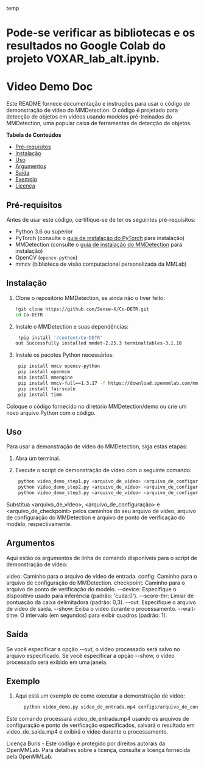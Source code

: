 temp
# Pode-se verificar as bibliotecas e os resultados no Google Colab do projeto VOXAR_lab_alt.ipynb.
#  Video Demo Doc

Este README fornece documentação e instruções para usar o código de demonstração de vídeo do MMDetection. O código é projetado para detecção de objetos em vídeos usando modelos pré-treinados do MMDetection, uma popular caixa de ferramentas de detecção de objetos.

**Tabela de Conteúdos**
- [Pré-requisitos](#pré-requisitos)
- [Instalação](#instalação)
- [Uso](#uso)
- [Argumentos](#argumentos)
- [Saída](#saída)
- [Exemplo](#exemplo)
- [Licença](#licença)

## Pré-requisitos

Antes de usar este código, certifique-se de ter os seguintes pré-requisitos:

- Python 3.6 ou superior
- PyTorch (consulte o [guia de instalação do PyTorch](https://pytorch.org/get-started/locally/) para instalação)
- MMDetection (consulte o [guia de instalação do MMDetection](https://github.com/open-mmlab/mmdetection/blob/master/docs/install.md) para instalação)
- OpenCV (`opencv-python`)
- mmcv (biblioteca de visão computacional personalizada da MMLab)

## Instalação

1. Clone o repositório MMDetection, se ainda não o tiver feito:

   ```bash
   !git clone https://github.com/Sense-X/Co-DETR.git
   cd Co-DETR


1. Instale o MMDetection e suas dependências:

   ```bash
    !pip install '/content/Co-DETR'
   out Successfully installed mmdet-2.25.3 terminaltables-3.1.10


1. Instale os pacotes Python necessários:

   ```bash
    pip install mmcv opencv-python
    pip install openmim
    mim install mmengine
    pip install mmcv-full==1.3.17 -f https://download.openmmlab.com/mmcv/dist/cpu/torch1.8.0/index.html
    pip install fairscale
    pip install timm

Coloque o código fornecido no diretório MMDetection/demo ou crie um novo arquivo Python com o código.

## Uso
Para usar a demonstração de vídeo do MMDetection, siga estas etapas:


1. Abra um terminal.

1. Execute o script de demonstração de vídeo com o seguinte comando:

   ```bash
    python video_demo_step1.py <arquivo_de_vídeo> <arquivo_de_configuração> <arquivo_de_checkpoint> [opções]
    python video_demo_step2.py <arquivo_de_vídeo> <arquivo_de_configuração> <arquivo_de_checkpoint> [opções]
    python video_demo_step3.py <arquivo_de_vídeo> <arquivo_de_configuração> <arquivo_de_checkpoint> [opções]

Substitua <arquivo_de_vídeo>, <arquivo_de_configuração> e <arquivo_de_checkpoint> pelos caminhos do seu arquivo de vídeo, arquivo de configuração do MMDetection e arquivo de ponto de verificação do modelo, respectivamente.

## Argumentos
Aqui estão os argumentos de linha de comando disponíveis para o script de demonstração de vídeo:

video: Caminho para o arquivo de vídeo de entrada.
config: Caminho para o arquivo de configuração do MMDetection.
checkpoint: Caminho para o arquivo de ponto de verificação do modelo.
--device: Especifique o dispositivo usado para inferência (padrão: 'cuda:0').
--score-thr: Limiar de pontuação da caixa delimitadora (padrão: 0,3).
--out: Especifique o arquivo de vídeo de saída.
--show: Exiba o vídeo durante o processamento.
--wait-time: O intervalo (em segundos) para exibir quadros (padrão: 1).

## Saída
Se você especificar a opção --out, o vídeo processado será salvo no arquivo especificado.
Se você especificar a opção --show, o vídeo processado será exibido em uma janela.

## Exemplo

1. Aqui está um exemplo de como executar a demonstração de vídeo:

   ```bash
      python video_demo.py video_de_entrada.mp4 configs/arquivo_de_configuração.py checkpoints/modelo_de_checkpoint.pth --out video_de_saída.mp4 --show

Este comando processará video_de_entrada.mp4 usando os arquivos de configuração e ponto de verificação especificados, salvará o resultado em video_de_saída.mp4 e exibirá o vídeo durante o processamento.

Licença
Buris - Este código é protegido por direitos autorais da OpenMMLab. Para detalhes sobre a licença, consulte a licença fornecida pela OpenMMLab.
